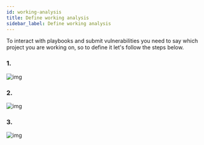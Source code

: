```yaml
---
id: working-analysis
title: Define working analysis
sidebar_label: Define working analysis
---
```


To interact with playbooks and submit vulnerabilities you need to say which project you are working on, so to define it let's follow the steps below.


### **1.**
![img](../../../static/img/burp-extension/management_tab/allocated_projects_tab/define/1.png)

### **2.**
![img](../../../static/img/burp-extension/management_tab/allocated_projects_tab/define/2.png)

### **3.**
![img](../../../static/img/burp-extension/management_tab/allocated_projects_tab/define/3.png)


